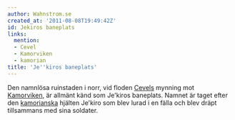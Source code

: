 ```yaml
---
author: Wahnstrom.se
created_at: '2011-08-08T19:49:42Z'
id: Jekiros baneplats
links:
  mention:
  - Cevel
  - Kamorviken
  - kamorian
title: 'Je''kiros baneplats'
---
```


Den namnlösa ruinstaden i norr, vid floden [Cevels] mynning mot [Kamorviken], är allmänt känd som
Je'kiros baneplats. Namnet är taget efter den [kamorianska] hjälten Je'kiro som blev lurad i en
fälla och blev dräpt tillsammans med sina soldater.

  [Cevels]: Cevel
  [Kamorviken]: Kamorviken
  [kamorianska]: kamorian